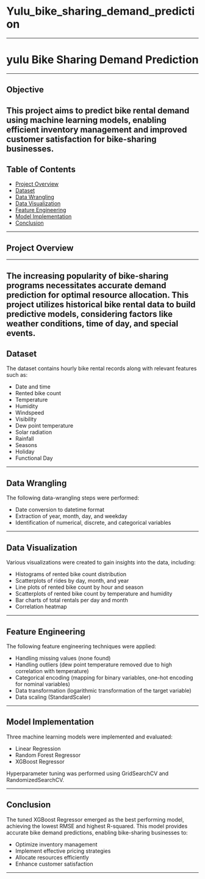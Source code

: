 # Yulu_bike_sharing_demand_prediction



---
# yulu Bike Sharing Demand Prediction
---
## Objective

This project aims to predict bike rental demand using machine learning models, enabling efficient inventory management and improved customer satisfaction for bike-sharing businesses.
---
## Table of Contents

- [Project Overview](#project-overview)
- [Dataset](#dataset)
- [Data Wrangling](#data-wrangling)
- [Data Visualization](#data-visualization)
- [Feature Engineering](#feature-engineering)
- [Model Implementation](#model-implementation)
- [Conclusion](#conclusion)
---
## Project Overview
---
The increasing popularity of bike-sharing programs necessitates accurate demand prediction for optimal resource allocation. This project utilizes historical bike rental data to build predictive models, considering factors like weather conditions, time of day, and special events.
---
## Dataset

The dataset contains hourly bike rental records along with relevant features such as:

- Date and time
- Rented bike count
- Temperature
- Humidity
- Windspeed
- Visibility
- Dew point temperature
- Solar radiation
- Rainfall
- Seasons
- Holiday
- Functional Day
---
## Data Wrangling

The following data-wrangling steps were performed:

- Date conversion to datetime format
- Extraction of year, month, day, and weekday
- Identification of numerical, discrete, and categorical variables
---
## Data Visualization

Various visualizations were created to gain insights into the data, including:

- Histograms of rented bike count distribution
- Scatterplots of rides by day, month, and year
- Line plots of rented bike count by hour and season
- Scatterplots of rented bike count by temperature and humidity
- Bar charts of total rentals per day and month
- Correlation heatmap
---
## Feature Engineering

The following feature engineering techniques were applied:

- Handling missing values (none found)
- Handling outliers (dew point temperature removed due to high correlation with temperature)
- Categorical encoding (mapping for binary variables, one-hot encoding for nominal variables)
- Data transformation (logarithmic transformation of the target variable)
- Data scaling (StandardScaler)
---
## Model Implementation

Three machine learning models were implemented and evaluated:

- Linear Regression
- Random Forest Regressor
- XGBoost Regressor
  
 Hyperparameter tuning was performed using GridSearchCV and RandomizedSearchCV.
 
 ---

## Conclusion

The tuned XGBoost Regressor emerged as the best performing model, achieving the lowest RMSE and highest R-squared. This model provides accurate bike demand predictions, enabling bike-sharing businesses to:

- Optimize inventory management
- Implement effective pricing strategies
- Allocate resources efficiently
- Enhance customer satisfaction
- ---
